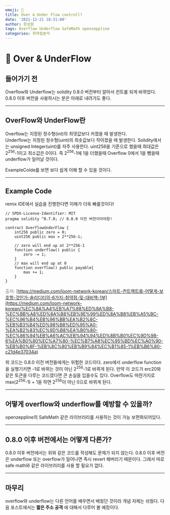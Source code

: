 ```yaml
---
emoji: 🧢
title: Over & Under Flow controll?
date: '2021-12-21 18:31:00'
author: 한성원
tags: Overflow Underflow SafeMath openzeppline
categories: 취약점분석
---
```



# 👋 Over & UnderFlow

## 들어가기 전
Overflow와 Underflow는 solidity 0.8.0 버전부터 알아서 컨트롤 되게 바뀌었다.
0.8.0 이후 버전을 사용하시는 분은 아래로 내려가도 좋다.

- - -

## OverFlow와 UnderFlow란 
Overflow는 지정된 정수형(int)의 최댓값보다 커졌을 때 발생한다.   
Underflow는 지정된 정수형(uint)의 최솟값보다 작아졌을 때 발생한다. 
Solidity에서는 unsigned Integer(uint)를 자주 사용한다. uint256을 기준으로 했을때 최대값은 2<sup>256</sup>-1이고 최소값은 0이다. 즉 2<sup>256</sup>-1에 1을 더했을때 Overflow 0에서 1을 뺐을때 underflow가 일어날 것이다.

ExampleColde를 보면 보다 쉽게 이해 할 수 있을 것이다.

- - -

## Example Code
remix IDE에서 실습을 진행한다면 이해가 더욱 빠를것이다!
```solidity
// SPDX-License-Identifier: MIT
pragma solidity ^0.7.0; // 0.8.0 이전 버전이어야함!

contract OverflowUnderFlow {
    int256 public zero = 0;
    uint256 public max = 2**256-1;
    
    // zero will end up at 2**256-1
    function underflow() public {
        zero -= 1;
    }
    // max will end up at 0
    function overflow() public payable{
        max += 1;
    }
}
```

<span style="color:grey">출처: [https://medium.com/loom-network-korean/스마트-컨트랙트를-어떻게-보호할-것인가-솔리디티의-6가지-취약점-및-대비책-1부](https://medium.com/loom-network-korean/%EC%8A%A4%EB%A7%88%ED%8A%B8-%EC%BB%A8%ED%8A%B8%EB%9E%99%ED%8A%B8%EB%A5%BC-%EC%96%B4%EB%96%BB%EA%B2%8C-%EB%B3%B4%ED%98%B8%ED%95%A0-%EA%B2%83%EC%9D%B8%EA%B0%80-%EC%86%94%EB%A6%AC%EB%94%94%ED%8B%B0%EC%9D%98-6%EA%B0%80%EC%A7%80-%EC%B7%A8%EC%95%BD%EC%A0%90-%EB%B0%8F-%EB%8C%80%EB%B9%84%EC%B1%85-1%EB%B6%80-c21d4e37034a)</span>  

위 코드는 0.8.0 이전 버전들에게는 위험한 코드이다. zero에서 underflow function을 실행기키면 -1로 바뀌는 것이 아닌 2<sup>256</sup>-1로 바뀌게 된다. 만약 이 코드가 erc20와 같은 토큰을 다루는 코드였다면 큰 손실을 입을수도 있다.
Overflow도 마찬가지로 max(2<sup>256</sup>-1) + 1을 하면 2<sup>256</sup>이 아닌 0으로 바뀌게 된다.

- - -

## 어떻게 overflow와 underflow를 예방할 수 있을까?
openzeppline의 SafeMath 같은 라이브러리를 사용하는 것이 가능 보편화되어있다. 

- - -

## 0.8.0 이후 버전에서는 어떻게 다른가?
0.8.0 이후 버전에서는 위와 같은 코드를 작성해도 문제가 되지 않는다. 0.8.0 이후 버전은 underflow 또는 overflow가 일어나면 즉시 revert 해버리기 때문이다. 그래서 따로 safe math와 같은 라이브러리를 사용 할 필요가 없다. 

- - -

## 마무리
overflow와 underflow는 다른 언어를 배우면서 배웠던 것이라 개념 자체는 쉬웠다.
다음 포스트에서는 __짧은 주소 공격__ 에 대해서 다루어 볼 예정이다.


```toc

```